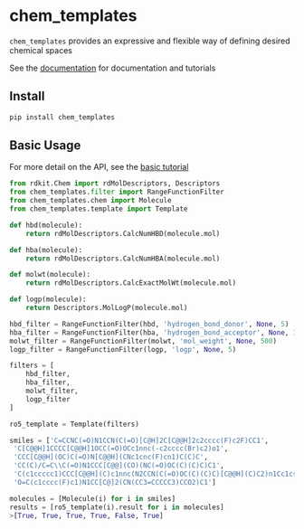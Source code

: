 chem_templates
================

<!-- WARNING: THIS FILE WAS AUTOGENERATED! DO NOT EDIT! -->

`chem_templates` provides an expressive and flexible way of defining
desired chemical spaces

See the [documentation](https://darkmatterai.github.io/chem_templates/)
for documentation and tutorials

## Install

``` sh
pip install chem_templates
```

## Basic Usage

For more detail on the API, see the [basic
tutorial](https://darkmatterai.github.io/emb_opt/tutorials/basic_example.html)

``` python
from rdkit.Chem import rdMolDescriptors, Descriptors
from chem_templates.filter import RangeFunctionFilter
from chem_templates.chem import Molecule
from chem_templates.template import Template

def hbd(molecule):
    return rdMolDescriptors.CalcNumHBD(molecule.mol)

def hba(molecule):
    return rdMolDescriptors.CalcNumHBA(molecule.mol)

def molwt(molecule):
    return rdMolDescriptors.CalcExactMolWt(molecule.mol)

def logp(molecule):
    return Descriptors.MolLogP(molecule.mol)

hbd_filter = RangeFunctionFilter(hbd, 'hydrogen_bond_donor', None, 5)
hba_filter = RangeFunctionFilter(hba, 'hydrogen_bond_acceptor', None, 10)
molwt_filter = RangeFunctionFilter(molwt, 'mol_weight', None, 500)
logp_filter = RangeFunctionFilter(logp, 'logp', None, 5)

filters = [
    hbd_filter,
    hba_filter,
    molwt_filter,
    logp_filter
]

ro5_template = Template(filters)

smiles = ['C=CCNC(=O)N1CCN(C(=O)[C@H]2C[C@@H]2c2cccc(F)c2F)CC1',
 'C[C@@H]1CCCC[C@@H]1OCC(=O)OCc1nnc(-c2cccc(Br)c2)o1',
 'CCC[C@@H](OC)C(=O)N[C@@H](CNc1cnc(F)cn1)C(C)C',
 'CC(C)/C=C\\C(=O)N1CCC[C@@](CO)(NC(=O)OC(C)(C)C)C1',
 'C(c1ccccc1)CCC[C@@H](C)c1nnc(N2CCN(C(=O)OC(C)(C)C)[C@@H](C)C2)n1Cc1csc(C(C)(C)C)n1',
 'O=C(c1cccc(F)c1)N1CC[C@]2(CN(CC3=CCCCC3)CCO2)C1']

molecules = [Molecule(i) for i in smiles]
results = [ro5_template(i).result for i in molecules]
>[True, True, True, True, False, True]
```
